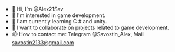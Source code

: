 - 👋 Hi, I’m @Alex21Sav
- 👀 I'm interested in game development.
- 🌱 I'am currently learning C # and unity.
- 💞️ I want to collaborate on projects related to game development.
- 📫 How to contact me: 
Telegram @Savostin_Alex,
Mail savostin2133@gmail.com

<!---
Alex21Sav/Alex21Sav is a ✨ special ✨ repository because its `README.md` (this file) appears on your GitHub profile.
You can click the Preview link to take a look at your changes.
--->

